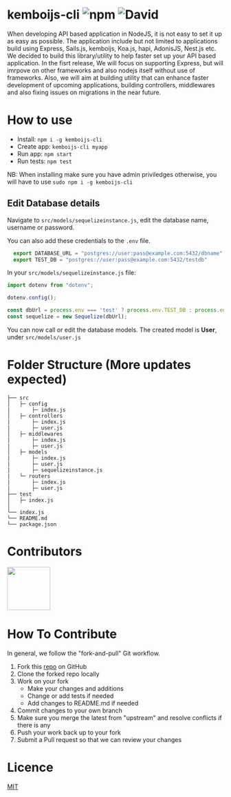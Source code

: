 # kemboijs-cli  ![npm](https://img.shields.io/npm/dt/kemboijs-cli) ![David](https://img.shields.io/david/kemboijs/kemboijs-cli)
When developing API based application in NodeJS, it is not easy to set it up as easy as possible. 
The application include but not limited to applications build using Express, Sails.js, kemboijs, Koa.js, hapi, AdonisJS, Nest.js etc. 
We decided to build this library/utility to help faster set up your API based application. 
In the fisrt release, We will focus on supporting Express, but will imrpove on other frameworks and also nodejs itself without use of frameworks. 
Also, we will aim at building utility that can enhance faster development of upcoming applications, building controllers, middlewares and also fixing issues on migrations in the near future.

# How to use

- Install: `npm i -g kemboijs-cli`
- Create app: `kemboijs-cli myapp`
- Run app: `npm start`
- Run tests: `npm test`

NB: When installing make sure you have admin priviledges otherwise, you will have to use `sudo npm i -g kemboijs-cli`

## Edit Database details
Navigate to `src/models/sequelizeinstance.js`, edit the database name, username or password. 

You can also add these credentials to the `.env` file.
```javascript
  export DATABASE_URL = "postgres://user:pass@example.com:5432/dbname"
  export TEST_DB = "postgres://user:pass@example.com:5432/testdb"
```

In your `src/models/sequelizeinstance.js` file:
```javascript
import dotenv from "dotenv";

dotenv.config();

const dbUrl = process.env === 'test' ? process.env.TEST_DB : process.env.DATABASE_URL;
const sequelize = new Sequelize(dbUrl);
```

You can now call or edit the database models. The created model is **User**, under `src/models/user.js`

# Folder Structure (More updates expected)
    ├── src                   
    │   ├─ config  
    |       ├─ index.js
    │   ├─ controllers  
    |       ├─ index.js
    |       ├─ user.js
    │   ├─ middlewares      
    |       ├─ index.js  
    |       ├─ user.js  
    │   ├─ models          
    |       ├─ index.js
    |       ├─ user.js 
    |       ├─ sequelizeinstance.js 
    |   └─ routers 
    |       ├─ index.js
    |       ├─ user.js  
    ├── test                  
    │   ├─ index.js           
    │   
    └── index.js
    └── README.md
    └── package.json

# Contributors
<a href="https://github.com/kemboijs/kemboijs-cli/graphs/contributors">
  <img src="https://contributors-img.firebaseapp.com/image?repo=kemboijs/kemboijs-cli" width="100"/>
</a>

# How To Contribute
In general, we follow the "fork-and-pull" Git workflow.

1. Fork this [repo](https://github.com/kemboijs/kemboijs-cli.git) on GitHub
2. Clone the forked repo locally
3. Work on your fork
    - Make your changes and additions
    - Change or add tests if needed
    - Add changes to README.md if needed
4. Commit changes to your own branch
5. Make sure you merge the latest from "upstream" and resolve conflicts if there is any
6. Push your work back up to your fork
7. Submit a Pull request so that we can review your changes


# Licence 

[MIT](https://github.com/kemboijs/kemboijs-cli/blob/master/LICENSE)
